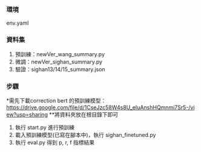 ### 環境
env.yaml

### 資料集
1. 預訓練：newVer_wang_summary.py
2. 微調：newVer_sighan_summary.py
3. 驗證：sighan13/14/15_summary.json

### 步驟
*需先下載correction bert 的預訓練模型：https://drive.google.com/file/d/1CseJzc58W4s8U_eIuAnshHQmnmi7Sr5-/view?usp=sharing
**將資料夾放在根目錄下即可

1. 執行 start.py 進行預訓練
2. 載入預訓練模型(已寫在腳本中)，執行 sighan_finetuned.py
3. 執行 eval.py 得到 p, r, f 指標結果
